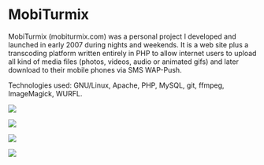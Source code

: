 # MobiTurmix

MobiTurmix (mobiturmix.com)  was a personal project I developed and launched in early 2007 during nights and weekends. It is a web site plus a transcoding platform written entirely in PHP to allow internet users to upload all kind of media files (photos, videos, audio or animated gifs) and later download to their mobile phones via SMS WAP-Push.

Technologies used: GNU/Linux, Apache, PHP, MySQL, git, ffmpeg, ImageMagick, WURFL.

![](http://www.lafruitera.com/mobiturmix-frontpage.jpg)

![](http://www.lafruitera.com/mobiturmix-handset-preview.jpg)

![](http://www.lafruitera.com/ng2-daterange-picker.gif)

![](http://www.lafruitera.com/ng2-daterange-picker.gif)

